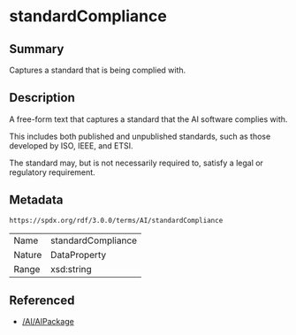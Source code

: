 <!-- Automatically generated by spec-parser v2.3.0 on 2024-07-16T15:00:52.540788+00:00 -->
<!-- SPDX-License-Identifier: Community-Spec-1.0 -->

# standardCompliance

## Summary

Captures a standard that is being complied with.


## Description

A free-form text that captures a standard that the AI software complies with.

This includes both published and unpublished standards, such as those developed
by ISO, IEEE, and ETSI.

The standard may, but is not necessarily required to, satisfy a legal or
regulatory requirement.


## Metadata

`https://spdx.org/rdf/3.0.0/terms/AI/standardCompliance`


| | |
|---|---|
| Name | standardCompliance |
| Nature | DataProperty |
| Range | xsd:string |




## Referenced

- [/AI/AIPackage](../../AI/Classes/AIPackage.md)

